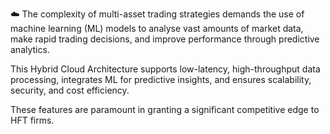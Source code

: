 ☁️ The complexity of multi-asset trading strategies demands the use of machine learning (ML) models to analyse vast amounts of market data, make rapid trading decisions, and improve performance through predictive analytics.

This Hybrid Cloud Architecture supports low-latency, high-throughput data processing, integrates ML for predictive insights, and ensures scalability, security, and cost efficiency.

These features are paramount in granting a significant competitive edge to HFT firms.
